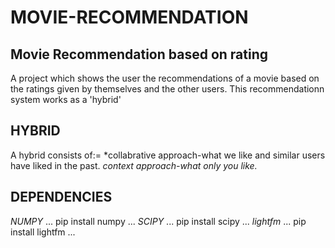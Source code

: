 # MOVIE-RECOMMENDATION
## Movie Recommendation based on rating
A project which shows the user the recommendations of a movie based on the ratings given by themselves and the other users.
This recommendationn system works as a 'hybrid'

## HYBRID
A hybrid consists of:=
*collabrative approach-what we like and similar users have liked in the past.
*context approach-what only you like.*
## DEPENDENCIES
*NUMPY*
...
pip install numpy
...
*SCIPY*
...
pip install scipy
...
*lightfm*
...
pip install lightfm
...

